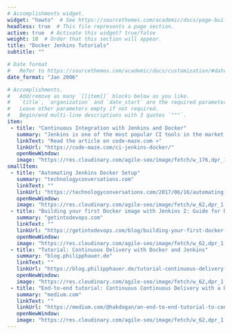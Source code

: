 ```yaml
---
# Accomplishments widget.
widget: "howto"  # See https://sourcethemes.com/academic/docs/page-builder/
headless: true  # This file represents a page section.
active: true  # Activate this widget? true/false
weight: 10  # Order that this section will appear.
title: "Docker Jenkins Tutorials"
subtitle: ""

# Date format
#   Refer to https://sourcethemes.com/academic/docs/customization/#date-format
date_format: "Jan 2006"

# Accomplishments.
#   Add/remove as many `[[item]]` blocks below as you like.
#   `title`, `organization` and `date_start` are the required parameters.
#   Leave other parameters empty if not required.
#   Begin/end multi-line descriptions with 3 quotes `"""`.
item: 
 - title: "Continuous Integration with Jenkins and Docker"
   summary: "Jenkins is one of the most popular CI tools in the market with over a thousand plugins. Integrating Jenkins is almost seamless with any existing project-lifecycle due to the abundant library of plugins and free documentation all over the internet. In this tutorial we are going to set up a CI pipeline for the same .NET Core Application."
   linkText: "Read the article on code-maze.com »"
   linkUrl: "https://code-maze.com/ci-jenkins-docker/"
   openNewWindow: 
   image: "https://res.cloudinary.com/agile-seo/image/fetch/w_176,dpr_1.0,d_blank_am8gzx.png/https%3A%2F%2Flogo.clearbit.com%2Fcode-maze.com%3Fsize%3D250"
smallItem: 
 - title: "Automating Jenkins Docker Setup"
   summary: "technologyconversations.com"
   linkText: ""
   linkUrl: "https://technologyconversations.com/2017/06/16/automating-jenkins-docker-setup/"
   openNewWindow: 
   image: "https://res.cloudinary.com/agile-seo/image/fetch/w_62,dpr_1.0,d_blank_am8gzx.png/https%3A%2F%2Flogo.clearbit.com%2Ftechnologyconversations.com%3Fsize%3D250"
 - title: "Building your first Docker image with Jenkins 2: Guide for Developers"
   summary: "getintodevops.com"
   linkText: ""
   linkUrl: "https://getintodevops.com/blog/building-your-first-docker-image-with-jenkins-2-guide-for-developers"
   openNewWindow: 
   image: "https://res.cloudinary.com/agile-seo/image/fetch/w_62,dpr_1.0,d_blank_am8gzx.png/https%3A%2F%2Flogo.clearbit.com%2Fgetintodevops.com%3Fsize%3D250"
 - title: "Tutorial: Continuous Delivery with Docker and Jenkins"
   summary: "blog.philipphauer.de"
   linkText: ""
   linkUrl: "https://blog.philipphauer.de/tutorial-continuous-delivery-with-docker-jenkins/"
   openNewWindow: 
   image: "https://res.cloudinary.com/agile-seo/image/fetch/w_62,dpr_1.0,d_blank_am8gzx.png/https%3A%2F%2Flogo.clearbit.com%2Fblog.philipphauer.de%3Fsize%3D250"
 - title: "End-to-end tutorial: Continuous Continuous Delivery with a Dockerized Jenkins Pipeline"
   summary: "medium.com"
   linkText: ""
   linkUrl: "https://medium.com/@hakdogan/an-end-to-end-tutorial-to-continuous-integration-and-continuous-delivery-by-dockerize-jenkins-f5b9b45b610d"
   openNewWindow: 
   image: "https://res.cloudinary.com/agile-seo/image/fetch/w_62,dpr_1.0,d_blank_am8gzx.png/https%3A%2F%2Flogo.clearbit.com%2Fmedium.com%3Fsize%3D250"
---
```

